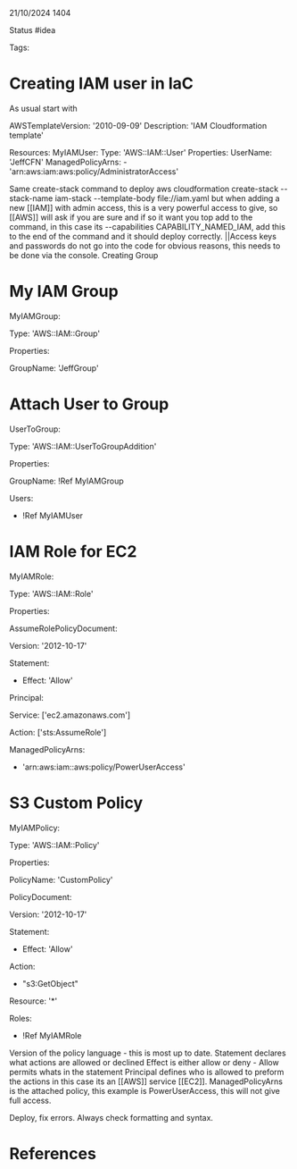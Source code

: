 21/10/2024 1404

Status #idea

Tags:

# Creating IAM user in IaC

As usual start with 

AWSTemplateVersion: '2010-09-09'
Description: 'IAM Cloudformation template'

Resources:
MyIAMUser:
	Type: 'AWS::IAM::User'
	Properties:
		UserName: 'JeffCFN'
		ManagedPolicyArns:
			- 'arn:aws:iam:aws:policy/AdministratorAccess'

Same create-stack command to deploy
aws cloudformation create-stack --stack-name iam-stack --template-body file://iam.yaml
but when adding a new [[IAM]] with admin access, this is a very powerful access to give, so [[AWS]] will ask if you are sure and if so it want you top add to the command, in this case its --capabilities CAPABILITY_NAMED_IAM, add this to the end of the command and it should deploy correctly.
||Access keys and passwords do not go into the code for obvious reasons, this needs to be done via the console.
Creating Group
# My IAM Group

MyIAMGroup:

Type: 'AWS::IAM::Group'

Properties:

GroupName: 'JeffGroup'

  

# Attach User to Group

UserToGroup:

Type: 'AWS::IAM::UserToGroupAddition'

Properties:

GroupName: !Ref MyIAMGroup

Users:

- !Ref MyIAMUser

  

# IAM Role for EC2

MyIAMRole:

Type: 'AWS::IAM::Role'

Properties:

AssumeRolePolicyDocument:

Version: '2012-10-17'

Statement:

- Effect: 'Allow'

Principal:

Service: ['ec2.amazonaws.com']

Action: ['sts:AssumeRole']

ManagedPolicyArns:

- 'arn:aws:iam::aws:policy/PowerUserAccess'

  

# S3 Custom Policy

MyIAMPolicy:

Type: 'AWS::IAM::Policy'

Properties:

PolicyName: 'CustomPolicy'

PolicyDocument:

Version: '2012-10-17'

Statement:

- Effect: 'Allow'

Action:

- "s3:GetObject"

Resource: '*'

Roles:

- !Ref MyIAMRole

Version of the policy language - this is most up to date.
Statement declares what actions are allowed or declined
Effect is either allow or deny - Allow permits whats in the statement
Principal defines who is allowed to preform the actions in this case its an [[AWS]] service [[EC2]].
ManagedPolicyArns is the attached policy, this example is PowerUserAccess, this will not give full access.

Deploy, fix errors.
Always check formatting and syntax.
# References
